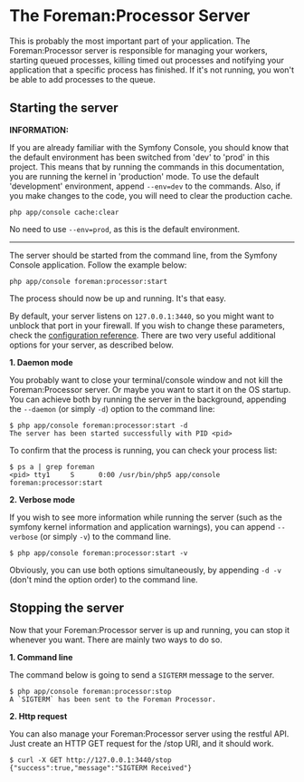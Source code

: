 The Foreman:Processor Server
============================

This is probably the most important part of your application. The Foreman:Processor server is
responsible for managing your workers, starting queued processes, killing timed out processes and 
notifying your application that a specific process has finished. If it's not running, you won't be
able to add processes to the queue.

Starting the server
-------------------

**INFORMATION:**

If you are already familiar with the Symfony Console, you should know that the default
environment has been switched from 'dev' to 'prod' in this project. This means that
by running the commands in this documentation, you are running the kernel in 'production'
mode. To use the default 'development' environment, append `--env=dev` to the commands.
Also, if you make changes to the code, you will need to clear the production cache.

    php app/console cache:clear
    
No need to use `--env=prod`, as this is the default environment.

---

The server should be started from the command line, from the Symfony Console application. Follow the example below:

    php app/console foreman:processor:start
    
The process should now be up and running. It's that easy.

By default, your server listens on `127.0.0.1:3440`, so you might want to unblock that port in your firewall. If you
wish to change these parameters, check the [configuration reference](configuration.md#host-and-port).
There are two very useful additional options for your server, as described below.

**1. Daemon mode**

You probably want to close your terminal/console window and not kill the Foreman:Processor server.
Or maybe you want to start it on the OS startup. You can achieve both by running the server in the background,
appending the `--daemon` (or simply `-d`) option to the command line:

    $ php app/console foreman:processor:start -d
    The server has been started successfully with PID <pid>
    
To confirm that the process is running, you can check your process list:

    $ ps a | grep foreman
    <pid> tty1     S      0:00 /usr/bin/php5 app/console foreman:processor:start
    
**2. Verbose mode**

If you wish to see more information while running the server (such as the symfony kernel information and 
application warnings), you can append `--verbose` (or simply `-v`) to the command line.

    $ php app/console foreman:processor:start -v
    
Obviously, you can use both options simultaneously, by appending `-d -v` (don't mind the option order) to the command 
line.

Stopping the server
-------------------

Now that your Foreman:Processor server is up and running, you can stop it whenever you want. There are mainly two ways 
to do so.

**1. Command line**

The command below is going to send a `SIGTERM` message to the server.

    $ php app/console foreman:processor:stop
    A `SIGTERM` has been sent to the Foreman Processor.
 
**2. Http request**
 
You can also manage your Foreman:Processor server using the restful API. Just create an HTTP GET request for the /stop 
URI, and it should work.

    $ curl -X GET http://127.0.0.1:3440/stop
    {"success":true,"message":"SIGTERM Received"}